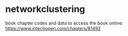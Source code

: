 # networkclustering
book chapter codes and data
to access the book online: https://www.intechopen.com/chapters/81492 
